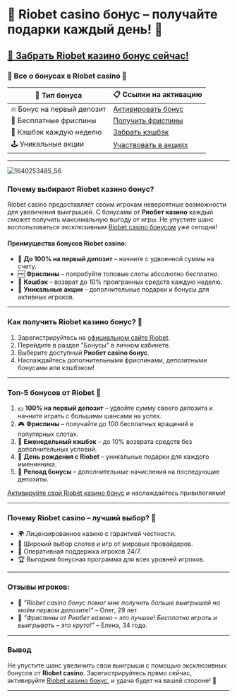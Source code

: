 # 💎 **Riobet casino бонус – получайте подарки каждый день!** 💎  
## [🎁 Забрать Riobet казино бонус сейчас!](https://brandplay.link/dtx89f2L)  

### 🌟 Все о бонусах в Riobet casino 🌟  

| 🎲 **Тип бонуса**                 | 📋 **Ссылки на активацию** |
|----------------------------------|---------------------------|
| 🔥 Бонус на первый депозит       | [Активировать бонус](https://brandplay.link/dtx89f2L) |
| 🎁 Бесплатные фриспины           | [Получить фриспины](https://brandplay.link/dtx89f2L) |
| 💸 Кэшбэк каждую неделю          | [Забрать кэшбэк](https://brandplay.link/dtx89f2L) |
| 🕹️ Уникальные акции              | [Участвовать в акциях](https://brandplay.link/dtx89f2L) |

---
![1640253485_56](https://github.com/user-attachments/assets/9b417cab-fc6a-46d6-9648-ac2e27b78017)

### Почему выбирают **Riobet казино бонус**?  

Riobet casino предоставляет своим игрокам невероятные возможности для увеличения выигрышей. С бонусами от **Риобет казино** каждый сможет получить максимальную выгоду от игры. Не упустите шанс воспользоваться эксклюзивным [Riobet casino бонусом](https://brandplay.link/dtx89f2L) уже сегодня!  

#### Преимущества бонусов Riobet casino:  
- 🎁 **До 100% на первый депозит** – начните с удвоенной суммы на счету.  
- 🆓 **Фриспины** – попробуйте топовые слоты абсолютно бесплатно.  
- 🔁 **Кэшбэк** – возврат до 10% проигранных средств каждую неделю.  
- 🎯 **Уникальные акции** – дополнительные подарки и бонусы для активных игроков.  

---

### Как получить **Riobet казино бонус**? 📝  

1. Зарегистрируйтесь на [официальном сайте Riobet](https://brandplay.link/dtx89f2L).  
2. Перейдите в раздел "Бонусы" в личном кабинете.  
3. Выберите доступный **Риобет casino бонус**.  
4. Наслаждайтесь дополнительными фриспинами, депозитными бонусами или кэшбэком!  

---

### Топ-5 бонусов от Riobet 🎰  

1. 💵 **100% на первый депозит** – удвойте сумму своего депозита и начните играть с большими шансами на успех.  
2. 🎮 **Фриспины** – получайте до 100 бесплатных вращений в популярных слотах.  
3. 💸 **Еженедельный кэшбэк** – до 10% возврата средств без дополнительных условий.  
4. 🎉 **День рождения с Riobet** – уникальные подарки для каждого именинника.  
5. 🔄 **Релоад бонусы** – дополнительные начисления на последующие депозиты.  

[Активируйте свой Riobet казино бонус](https://brandplay.link/dtx89f2L) и наслаждайтесь привилегиями!  

---

### Почему Riobet casino – лучший выбор? 🎲  

- 🌍 Лицензированное казино с гарантией честности.  
- 🎰 Широкий выбор слотов и игр от мировых провайдеров.  
- 💬 Оперативная поддержка игроков 24/7.  
- 🏆 Выгодная бонусная программа для всех уровней игроков.  

---

### Отзывы игроков:  

- 💬 *"Riobet casino бонус помог мне получить больше выигрышей на моём первом депозите!"* – Олег, 29 лет.  
- 💬 *"Фриспины от Риобет казино – это лучшее! Бесплатно играть и выигрывать – это круто!"* – Елена, 34 года.  

---

### Вывод  

Не упустите шанс увеличить свои выигрыши с помощью эксклюзивных бонусов от **Riobet casino**. Зарегистрируйтесь прямо сейчас, активируйте [Riobet казино бонус](https://brandplay.link/dtx89f2L), и удача будет на вашей стороне! 🎉  

---
